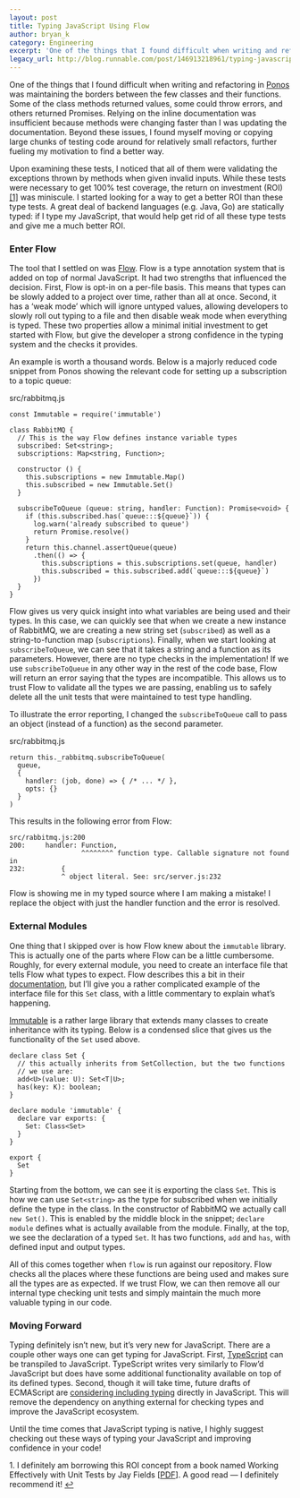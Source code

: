 ```yaml
---
layout: post
title: Typing JavaScript Using Flow
author: bryan_k
category: Engineering
excerpt: 'One of the things that I found difficult when writing and refactoring in <a href="http://blog.runnable.com/post/144321351856/introducing-ponos-a-rabbitmq-based-worker-server" class="link" target="_blank">Ponos</a> was maintaining the borders between the few classes and their functions. Some of the class methods returned values, some could throw errors, and others returned Promises. Relying on the inline documentation was insufficient because methods were changing faster than I was updating the documentation. Beyond these issues, I found myself moving or copying large chunks of testing code around for relatively small refactors, further fueling my motivation to find a better way.'
legacy_url: http://blog.runnable.com/post/146913218961/typing-javascript-using-flow
---
```


<p class="p">One of the things that I found difficult when writing and refactoring in <a href="http://blog.runnable.com/post/144321351856/introducing-ponos-a-rabbitmq-based-worker-server" class="link" target="_blank">Ponos</a> was maintaining the borders between the few classes and their functions. Some of the class methods returned values, some could throw errors, and others returned Promises. Relying on the inline documentation was insufficient because methods were changing faster than I was updating the documentation. Beyond these issues, I found myself moving or copying large chunks of testing code around for relatively small refactors, further fueling my motivation to find a better way.</p>

<p class="p">Upon examining these tests, I noticed that all of them were validating the exceptions thrown by methods when given invalid inputs. While these tests were necessary to get 100% test coverage, the return on investment (ROI) <a id="footnote-1-source" href="#footnote-1" class="link">[1]</a> was miniscule. I started looking for a way to get a better ROI than these type tests. A great deal of backend languages (e.g. Java, Go) are statically typed: if I type my JavaScript, that would help get rid of all these type tests and give me a much better ROI.</p>

<h3 class="h3">Enter Flow</h3>

<p class="p">The tool that I settled on was <a href="https://flowtype.org/" class="link" target="_blank">Flow</a>. Flow is a type annotation system that is added on top of normal JavaScript. It had two strengths that influenced the decision. First, Flow is opt-in on a per-file basis. This means that types can be slowly added to a project over time, rather than all at once. Second, it has a ‘weak mode’ which will ignore untyped values, allowing developers to slowly roll out typing to a file and then disable weak mode when everything is typed. These two properties allow a minimal initial investment to get started with Flow, but give the developer a strong confidence in the typing system and the checks it provides.</p>

<p class="p">An example is worth a thousand words. Below is a majorly reduced code snippet from Ponos showing the relevant code for setting up a subscription to a topic queue:</p>

<div class="pre-label">src/rabbitmq.js</div>
<pre class="pre ln"><code class="monospace no-wrap"><span>const Immutable = require('immutable')</span>
<span class="ln-ellipsis"></span>
<span class="ln-reset" style="counter-increment: ln 50">class RabbitMQ {</span>
<span>  // This is the way Flow defines instance variable types</span>
<span>  subscribed: Set&lt;string&gt;;</span>
<span>  subscriptions: Map&lt;string, Function&gt;;</span>
<span class="ln-ellipsis"></span>
<span class="ln-reset" style="counter-increment: ln 100">  constructor () {</span>
<span>    this.subscriptions = new Immutable.Map()</span>
<span>    this.subscribed = new Immutable.Set()</span>
<span>  }</span>
<span class="ln-ellipsis"></span>
<span class="ln-reset" style="counter-increment: ln 200">  subscribeToQueue (queue: string, handler: Function): Promise&lt;void&gt; {</span>
<span>    if (this.subscribed.has(`queue:::${queue}`)) {</span>
<span>      log.warn('already subscribed to queue')</span>
<span>      return Promise.resolve()</span>
<span>    }</span>
<span>    return this.channel.assertQueue(queue)</span>
<span>      .then(() =&gt; {</span>
<span>        this.subscriptions = this.subscriptions.set(queue, handler)</span>
<span>        this.subscribed = this.subscribed.add(`queue:::${queue}`)</span>
<span>      })</span>
<span>  }</span>
<span>}</span></code></pre>

<p class="p">Flow gives us very quick insight into what variables are being used and their types. In this case, we can quickly see that when we create a new instance of RabbitMQ, we are creating a new string set (<code class="monospace">subscribed</code>) as well as a string-to-function map (<code class="monospace">subscriptions</code>). Finally, when we start looking at <code class="monospace">subscribeToQueue</code>, we can see that it takes a string and a function as its parameters. However, there are no type checks in the implementation! If we use <code class="monospace">subscribeToQueue</code> in any other way in the rest of the code base, Flow will return an error saying that the types are incompatible. This allows us to trust Flow to validate all the types we are passing, enabling us to safely delete all the unit tests that were maintained to test type handling.</p>

<p class="p">To illustrate the error reporting, I changed the <code class="monospace">subscribeToQueue</code> call to pass an object (instead of a function) as the second parameter.</p>

<div class="pre-label">src/rabbitmq.js</div>
<pre class="pre ln"><code class="monospace no-wrap"><span class="ln-reset" style="counter-increment: ln 205">return this._rabbitmq.subscribeToQueue(</span>
<span>  queue,</span>
<span>  {</span>
<span>    handler: (job, done) =&gt; { /* ... */ },</span>
<span>    opts: {}</span>
<span>  }</span>
<span>)</span></code></pre>

<p class="p">This results in the following error from Flow:</p>

<pre class="pre"><code class="monospace no-wrap">src/rabbitmq.js:200
200:     handler: Function,
                  ^^^^^^^^ function type. Callable signature not found in
232:         {
             ^ object literal. See: src/server.js:232</code></pre>

<p class="p">Flow is showing me in my typed source where I am making a mistake! I replace the object with just the handler function and the error is resolved.</p>

<h3 class="h3">External Modules</h3>

<p class="p">One thing that I skipped over is how Flow knew about the <code class="monospace">immutable</code> library. This is actually one of the parts where Flow can be a little cumbersome. Roughly, for every external module, you need to create an interface file that tells Flow what types to expect. Flow describes this a bit in their <a href="https://flowtype.org/docs/third-party.html" class="link" target="_blank">documentation</a>, but I’ll give you a rather complicated example of the interface file for this <code class="monospace">Set</code> class, with a little commentary to explain what’s happening.</p>

<p class="p"><a href="#" class="link">Immutable</a> is a rather large library that extends many classes to create inheritance with its typing. Below is a condensed slice that gives us the functionality of the <code class="monospace">Set</code> used above.</p>

<pre class="pre"><code class="monospace no-wrap">declare class Set {
  // this actually inherits from SetCollection, but the two functions
  // we use are:
  add&lt;U&gt;(value: U): Set&lt;T|U&gt;;
  has(key: K): boolean;
}

declare module 'immutable' {
  declare var exports: {
    Set: Class&lt;Set&gt;
  }
}

export {
  Set
}</code></pre>

<p class="p">Starting from the bottom, we can see it is exporting the class <code class="monospace">Set</code>. This is how we can use <code class="monospace">Set&lt;string&gt;</code> as the type for subscribed when we initially define the type in the class. In the constructor of RabbitMQ we actually call <code class="monospace">new Set()</code>. This is enabled by the middle block in the snippet; <code class="monospace">declare module</code> defines what is actually available from the module. Finally, at the top, we see the declaration of a typed <code class="monospace">Set</code>. It has two functions, <code class="monospace">add</code> and <code class="monospace">has</code>, with defined input and output types.</p>

<p class="p">All of this comes together when <code class="monospace">flow</code> is run against our repository. Flow checks all the places where these functions are being used and makes sure all the types are as expected. If we trust Flow, we can then remove all our internal type checking unit tests and simply maintain the much more valuable typing in our code.</p>

<h3 class="h3">Moving Forward</h3>

<p class="p">Typing definitely isn’t new, but it’s very new for JavaScript. There are a couple other ways one can get typing for JavaScript. First, <a href="https://www.typescriptlang.org/" class="link" target="_blank">TypeScript</a> can be transpiled to JavaScript. TypeScript writes very similarly to Flow’d JavaScript but does have some additional functionality available on top of its defined types. Second, though it will take time, future drafts of ECMAScript are <a href="https://esdiscuss.org/topic/es8-proposal-optional-static-typing" target="_blank" class="link">considering including typing</a> directly in JavaScript. This will remove the dependency on anything external for checking types and improve the JavaScript ecosystem.</p>

<p class="p">Until the time comes that JavaScript typing is native, I highly suggest checking out these ways of typing your JavaScript and improving confidence in your code!</p>

<aside id="footnote-1" class="footnote">1. I definitely am borrowing this ROI concept from a book named Working Effectively with Unit Tests by Jay Fields [<a href="https://leanpub.com/wewut" class="link" target="_blank">PDF</a>]. A good read — I definitely recommend it! <a href="#footnote-1-source" class="link">↩</a></aside>
